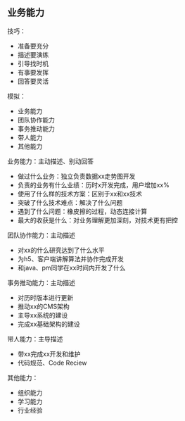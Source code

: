 ## 业务能力

技巧：
- 准备要充分
- 描述要演练
- 引导找时机
- 有事要发挥
- 回答要灵活

模拟：
- 业务能力
- 团队协作能力
- 事务推动能力
- 带人能力
- 其他能力


业务能力：主动描述、别动回答
- 做过什么业务：独立负责数据xx走势图开发
- 负责的业务有什么业绩：历时x开发完成，用户增加xx%
- 使用了什么样的技术方案：区别于xx和xx技术
- 突破了什么技术难点：解决了什么问题
- 遇到了什么问题：橡皮擦的过程，动态连接计算
- 最大的收获是什么：对业务理解更加深刻，对技术更有把控


团队协作能力：主动描述
- 对xx的什么研究达到了什么水平
- 为h5、客户端讲解算法并协作完成开发
- 和java、pm同学在xx时间内开发了什么


事务推动能力：主动描述
- 对历时版本进行更新
- 推动xx的CMS架构
- 主导xx系统的建设
- 完成xx基础架构的建设


带人能力：主导描述
- 带xx完成xx开发和维护
- 代码规范、Code Reciew


其他能力：
- 组织能力
- 学习能力
- 行业经验


